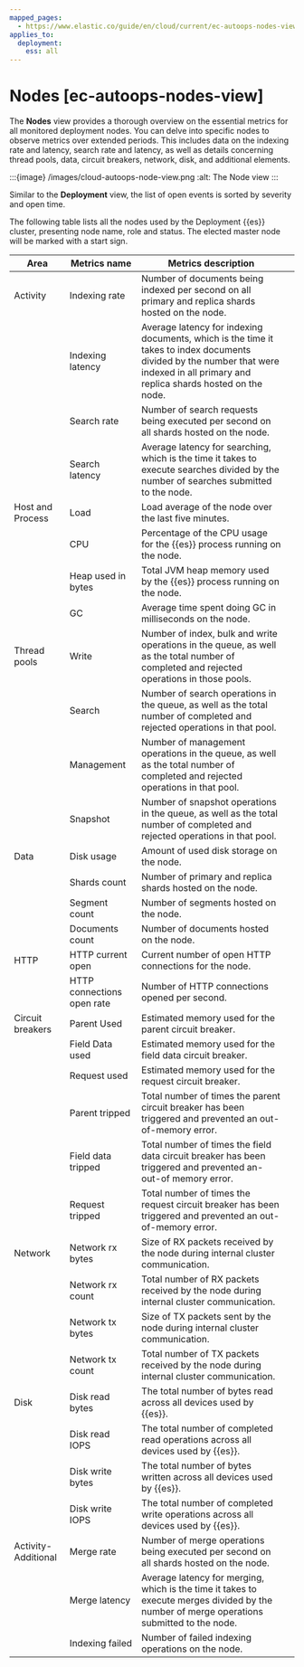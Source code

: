```yaml
---
mapped_pages:
  - https://www.elastic.co/guide/en/cloud/current/ec-autoops-nodes-view.html
applies_to:
  deployment:
    ess: all
---
```


# Nodes [ec-autoops-nodes-view]

The **Nodes** view provides a thorough overview on the essential metrics for all monitored deployment nodes. You can delve into specific nodes to observe metrics over extended periods. This includes data on the indexing rate and latency, search rate and latency, as well as details concerning thread pools, data, circuit breakers, network, disk, and additional elements.

:::{image} /images/cloud-autoops-node-view.png
:alt: The Node view
:::

Similar to the **Deployment** view, the list of open events is sorted by severity and open time.

The following table lists all the nodes used by the Deployment {{es}} cluster, presenting node name, role and status. The elected master node will be marked with a start sign.

| Area | Metrics name | Metrics description |  |
| --- | --- | --- | --- |
| Activity | Indexing rate | Number of documents being indexed per second on all primary and replica shards hosted on the node. |  |
|  | Indexing latency | Average latency for indexing documents, which is the time it takes to index documents divided by the number that were indexed in all primary and replica shards hosted on the node. |  |
|  | Search rate | Number of search requests being executed per second on all shards hosted on the node. |  |
|  | Search latency | Average latency for searching, which is the time it takes to execute searches divided by the number of searches submitted to the node. |  |
| Host and Process | Load | Load average of the node over the last five minutes. |  |
|  | CPU | Percentage of the CPU usage for the {{es}} process running on the node. |  |
|  | Heap used in bytes | Total JVM heap memory used by the {{es}} process running on the node. |  |
|  | GC | Average time spent doing GC in milliseconds on the node. |  |
| Thread pools | Write | Number of index, bulk and write operations in the queue, as well as the total number of completed and rejected operations in those pools. |  |
|  | Search | Number of search operations in the queue, as well as the total number of completed and rejected operations in that pool. |  |
|  | Management | Number of management operations in the queue, as well as the total number of completed and rejected operations in that pool. |  |
|  | Snapshot | Number of snapshot operations in the queue, as well as the total number of completed and rejected operations in that pool. |  |
| Data | Disk usage | Amount of used disk storage on the node. |  |
|  | Shards count | Number of primary and replica shards hosted on the node. |  |
|  | Segment count | Number of segments hosted on the node. |  |
|  | Documents count | Number of documents hosted on the node. |  |
| HTTP | HTTP current open | Current number of open HTTP connections for the node. |  |
|  | HTTP connections open rate | Number of HTTP connections opened per second. |  |
| Circuit breakers | Parent Used | Estimated memory used for the parent circuit breaker. |  |
|  | Field Data used | Estimated memory used for the field data circuit breaker. |  |
|  | Request used | Estimated memory used for the request circuit breaker. |  |
|  | Parent tripped | Total number of times the parent circuit breaker has been triggered and prevented an out-of-memory error. |  |
|  | Field data tripped | Total number of times the field data circuit breaker has been triggered and prevented an-out-of memory error. |  |
|  | Request tripped | Total number of times the request circuit breaker has been triggered and prevented an out-of-memory error. |  |
| Network | Network rx bytes | Size of RX packets received by the node during internal cluster communication. |  |
|  | Network rx count | Total number of RX packets received by the node during internal cluster communication. |  |
|  | Network tx bytes | Size of TX packets sent by the node during internal cluster communication. |  |
|  | Network tx count | Total number of TX packets received by the node during internal cluster communication. |  |
| Disk | Disk read bytes | The total number of bytes read across all devices used by {{es}}. |  |
|  | Disk read IOPS | The total number of completed read operations across all devices used by {{es}}. |  |
|  | Disk write bytes | The total number of bytes written across all devices used by {{es}}. |  |
|  | Disk write IOPS | The total number of completed write operations across all devices used by {{es}}. |  |
| Activity-Additional | Merge rate | Number of merge operations being executed per second on all shards hosted on the node. |  |
|  | Merge latency | Average latency for merging, which is the time it takes to execute merges divided by the number of merge operations submitted to the node. |  |
|  | Indexing failed | Number of failed indexing operations on the node. |  |

